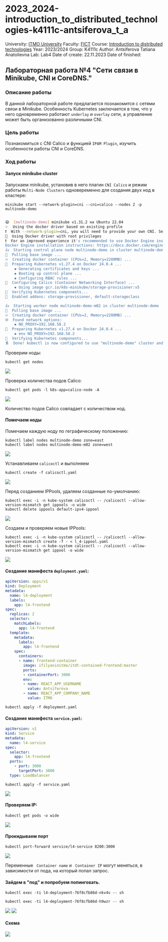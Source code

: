 # 2023_2024-introduction_to_distributed_technologies-k4111c-antsiferova_t_a

University: [ITMO University](https://itmo.ru/ru/)
Faculty: [FICT](https://fict.itmo.ru)
Course: [Introduction to distributed technologies](https://github.com/itmo-ict-faculty/introduction-to-distributed-technologies)
Year: 2023/2024
Group: K4111c
Author: Antsiferova Tatiana Anatolievna
Lab: Lab4
Date of create: 22.11.2023
Date of finished: 

## Лабораторная работа №4 "Сети связи в Minikube, CNI и CoreDNS."
### Описание работы
В данной лабораторной работе предлагается познакомится с сетями связи в Minikube. Особенность Kubernetes заключается в том, что у него одновременно работают `underlay` и `overlay` сети, а управление может быть организованно различными CNI.
### Цель работы
Познакомиться с CNI Calico и функцией `IPAM Plugin`, изучить особенности работы CNI и CoreDNS.
### Ход работы
#### Запуск minikube cluster
Запускаем minikube, установив в него плагин `CNI Calico` и режим работы `Multi-Node Clusters` одновеременно для создания двух нод в кластере:
```
minikube start --network-plugin=cni --cni=calico --nodes 2 -p multinode-demo
```
```bash

😄  [multinode-demo] minikube v1.31.2 на Ubuntu 22.04
✨  Using the docker driver based on existing profile
❗  With --network-plugin=cni, you will need to provide your own CNI. See --cni flag as a user-friendly alternative
📌  Using Docker driver with root privileges
❗  For an improved experience it's recommended to use Docker Engine instead of Docker Desktop.
Docker Engine installation instructions: https://docs.docker.com/engine/install/#server
👍  Starting control plane node multinode-demo in cluster multinode-demo
🚜  Pulling base image ...
🔥  Creating docker container (CPUs=2, Memory=2200MB) ...
🐳  Preparing Kubernetes v1.27.4 on Docker 24.0.4 ...
    ▪ Generating certificates and keys ...
    ▪ Booting up control plane ...
    ▪ Configuring RBAC rules ...
🔗  Configuring Calico (Container Networking Interface) ...
    ▪ Using image gcr.io/k8s-minikube/storage-provisioner:v5
🔎  Verifying Kubernetes components...
🌟  Enabled addons: storage-provisioner, default-storageclass

👍  Starting worker node multinode-demo-m02 in cluster multinode-demo
🚜  Pulling base image ...
🔥  Creating docker container (CPUs=2, Memory=2200MB) ...
🌐  Found network options:
    ▪ NO_PROXY=192.168.58.2
🐳  Preparing Kubernetes v1.27.4 on Docker 24.0.4 ...
    ▪ env NO_PROXY=192.168.58.2
🔎  Verifying Kubernetes components...
🏄  Done! kubectl is now configured to use "multinode-demo" cluster and "default" namespace by default

```
Проверим ноды:
```
kubectl get nodes
```
![](/lab4/images/image1.png)

Проверка количества подов Calico:
```
kubectl get pods -l k8s-app=calico-node -A
```
![](/lab4/images/image2.png)

Количество подов Calico совпадает с количеством нод.

#### Помечаем ноды
Помечаем каждую ноду по геграфическому положению:
```
kubectl label nodes multinode-demo zone=east  
kubectl label nodes multinode-demo-m02 zone=west
```
![](/lab4/images/image3.png)

Устанавливаем `calicoctl`  и выполняем 
```
kubectl create -f calicoctl.yaml
```
![](/lab4/images/image4.png)

Перед созданием IPPools, удаляем созданные по-умолчанию:
```
kubectl exec -i -n kube-system calicoctl -- /calicoctl --allow-version-mismatch get ippools -o wide
kubectl delete ippools default-ipv4-ippool
```
![](/lab4/images/image5.png)

Создаем и проверяем новые IPPools:
```
kubectl exec -i -n kube-system calicoctl -- /calicoctl --allow-version-mismatch create -f - < l_4-ippool.yaml
kubectl exec -i -n kube-system calicoctl -- /calicoctl --allow-version-mismatch get ippool -o wide
```
![](/lab4/images/image6.png)

#### Создание манифеста `deployment.yaml`:
```yaml
apiVersion: apps/v1
kind: Deployment
metadata:
  name: l4-deployment
  labels:
    app: l4-frontend
spec:
  replicas: 2
  selector:
    matchLabels:
      app: l4-frontend
  template:
    metadata:
      labels:
        app: l4-frontend
    spec:
      containers:
      - name: frontend-container
        image: ifilyaninitmo/itdt-contained-frontend:master
        ports:
        - containerPort: 3000
        env:
        - name: REACT_APP_USERNAME
          value: Antsiferova
        - name: REACT_APP_COMPANY_NAME
          value: ITMO
```

```
kubectl apply -f deployment.yaml 
``` 
#### Создание манифеста `service.yaml`:
```yaml
apiVersion: v1
kind: Service
metadata:
  name: l4-service
spec:
  selector:
    app: l4-frontend
  ports:
    - port: 3000
      targetPort: 3000
  type: LoadBalancer
```
```
kubectl apply -f service.yaml 
``` 
![](/lab4/images/image7.png)

#### Проверяем IP:
```
kubectl get pods -o wide
```
![](/lab4/images/image8.png)

#### Прокидываем порт
```
kubectl port-forward service/l4-service 8200:3000
```
![](/lab4/images/image9.png)

Переменные ` Container name`  и ` Container IP`  могут меняться, в зависимости от пода, на который попал запрос.

####  Зайдем в "под" и попробуем попинговать.
```
kubectl exec -ti l4-deployment-76f8cfb86d-nkv4v -- sh
```
```
kubectl exec -ti l4-deployment-76f8cfb86d-h9wzr -- sh
```
![](/lab4/images/image10.png)
![](/lab4/images/image11.png)

#### Схема
![](/lab4/images/image12.png)
